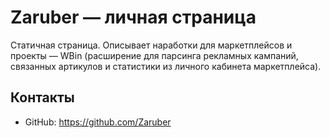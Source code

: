 # Zaruber — личная страница

Статичная страница. Описывает наработки для маркетплейсов и проекты — WBin (расширение для парсинга рекламных кампаний, связанных артикулов и статистики из личного кабинета маркетплейса).

## Контакты

- GitHub: https://github.com/Zaruber
